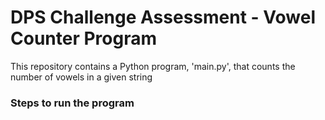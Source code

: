 # DPS Challenge Assessment - Vowel Counter Program

This repository contains a Python program, 'main.py', that counts the number of vowels in a given string

### Steps to run the program

